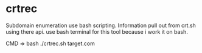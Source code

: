 # crtrec
Subdomain enumeration use bash scripting. Information pull out from crt.sh using there api.
use bash terminal for this tool because i work it on bash.


CMD =>
bash ./crtrec.sh target.com

